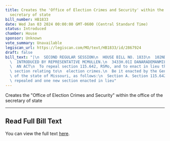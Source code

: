 ```yaml
---
title: Creates the 'Office of Election Crimes and Security' within the office of the
  secretary of state
bill_number: HB1833
date: Wed Jan 03 2024 00:00:00 GMT-0600 (Central Standard Time)
status: Introduced
chamber: House
sponsor: Unknown
vote_summary: Unavailable
legiscan_url: https://legiscan.com/MO/text/HB1833/id/2867924
draft: false
bill_text: "|\n  SECOND REGULAR SESSION\n  HOUSE BILL NO. 1833\n  102ND GENERAL ASSEMBLY\n\
  \  INTRODUCED BY REPRESENTATIVE MCMULLEN.\n  3433H.01I DANARADEMANMILLER,ChiefClerk\n\
  \  AN ACT\n  To repeal section 115.642, RSMo, and to enact in lieu thereof one new\
  \ section relating to\n  election crimes.\n  Be it enacted by the General Assembly\
  \ of the state of Missouri, as follows:\n  Section A. Section 115.642, RSMo, is\
  \ repealed and one new section enacted in lieu"
---
```

Creates the "Office of Election Crimes and Security" within the office of the secretary of state

---

## Read Full Bill Text

You can view the full text [here](https://legiscan.com/MO/text/HB1833/id/2867924).
